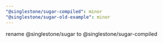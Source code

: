 ```yaml
---
"@singlestone/sugar-compiled": minor
"@singlestone/sugar-old-example": minor
---
```


rename @singlestone/sugar to @singlestone/sugar-compiled
